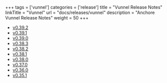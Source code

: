 +++
tags = ['vunnel']
categories = ['release']
title = "Vunnel Release Notes" 
linkTitle = "Vunnel"
url = "docs/releases/vunnel"
description = "Anchore Vunnel Release Notes"
weight = 50
+++

- [v0.39.2](./v0.39.2/)
- [v0.39.1](./v0.39.1/)
- [v0.39.0](./v0.39.0/)
- [v0.38.3](./v0.38.3/)
- [v0.38.2](./v0.38.2/)
- [v0.38.1](./v0.38.1/)
- [v0.38.0](./v0.38.0/)
- [v0.37.0](./v0.37.0/)
- [v0.36.0](./v0.36.0/)
- [v0.35.1](./v0.35.1/)
